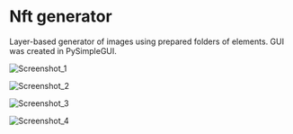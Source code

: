 # Nft generator
Layer-based generator of images using prepared folders of elements.
GUI was created in PySimpleGUI.

![Screenshot_1](https://user-images.githubusercontent.com/107997797/217519120-23f485ec-3533-4bf6-bdb7-40e214503b2d.png)

![Screenshot_2](https://user-images.githubusercontent.com/107997797/217519123-09f0d164-1d96-47ba-81a3-789c4ab82c63.png)

![Screenshot_3](https://user-images.githubusercontent.com/107997797/217519126-e0d741dc-7e05-4ba8-852c-edb195eee8dc.png)

![Screenshot_4](https://user-images.githubusercontent.com/107997797/217519133-affbf726-977f-4ff0-b89b-6ee6ce74b276.png)
